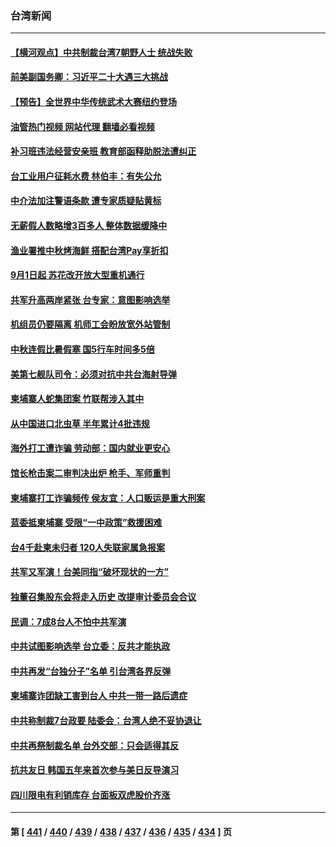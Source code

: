 ### 台湾新闻
---
#### [【横河观点】中共制裁台湾7朝野人士 统战失败](../../pages/ncid1349361/n13803958.md?08170845) 
#### [前美副国务卿：习近平二十大遇三大挑战](../../pages/ncid1349361/n13793423.md?08170845) 
#### [【预告】全世界中华传统武术大赛纽约登场](../../pages/ncid1349361/n13803223.md?08170845) 
#### [油管热门视频 网站代理 翻墙必看视频](http://209.222.30.114:81/youtube.html?08170845)
#### [补习班违法经营安亲班 教育部函释助脱法遭纠正](../../pages/ncid1349361/n13803847.md?08170845) 
#### [台工业用户征耗水费 林伯丰：有失公允](../../pages/ncid1349361/n13803843.md?08170845) 
#### [中介法加注警语条款 遭专家质疑贴黄标](../../pages/ncid1349361/n13803849.md?08170845) 
#### [无薪假人数略增3百多人 整体数据缓降中](../../pages/ncid1349361/n13803867.md?08170845) 
#### [渔业署推中秋烤海鲜 搭配台湾Pay享折扣](../../pages/ncid1349361/n13803842.md?08170845) 
#### [9月1日起 苏花改开放大型重机通行](../../pages/ncid1349361/n13803848.md?08170845) 
#### [共军升高两岸紧张 台专家：意图影响选举](../../pages/ncid1349361/n13803840.md?08170845) 
#### [机组员仍要隔离 机师工会盼放宽外站管制](../../pages/ncid1349361/n13803853.md?08170845) 
#### [中秋连假比暑假塞 国5行车时间多5倍](../../pages/ncid1349361/n13803855.md?08170845) 
#### [美第七舰队司令：必须对抗中共台海射导弹](../../pages/ncid1349361/n13803817.md?08170845) 
#### [柬埔寨人蛇集团案 竹联帮涉入其中](../../pages/ncid1349361/n13803824.md?08170845) 
#### [从中国进口北虫草 半年累计4批违规](../../pages/ncid1349361/n13803821.md?08170845) 
#### [海外打工遭诈骗 劳动部：国内就业更安心](../../pages/ncid1349361/n13803826.md?08170845) 
#### [馆长枪击案二审判决出炉 枪手、军师重判](../../pages/ncid1349361/n13803819.md?08170845) 
#### [柬埔寨打工诈骗频传 侯友宜：人口贩运是重大刑案](../../pages/ncid1349361/n13803827.md?08170845) 
#### [蓝委抵柬埔寨 受限“一中政策”救援困难](../../pages/ncid1349361/n13803828.md?08170845) 
#### [台4千赴柬未归者 120人失联家属急报案](../../pages/ncid1349361/n13803822.md?08170845) 
#### [共军又军演！台美同指“破坏现状的一方”](../../pages/ncid1349361/n13803830.md?08170845) 
#### [独董召集股东会将走入历史 改提审计委员会合议](../../pages/ncid1349361/n13803763.md?08170845) 
#### [民调：7成8台人不怕中共军演](../../pages/ncid1349361/n13803784.md?08170845) 
#### [中共试图影响选举 台立委：反共才能执政](../../pages/ncid1349361/n13803765.md?08170845) 
#### [中共再发“台独分子”名单 引台湾各界反弹](../../pages/ncid1349361/n13803594.md?08170845) 
#### [柬埔寨诈团缺工害到台人 中共一带一路后遗症](../../pages/ncid1349361/n13803767.md?08170845) 
#### [中共称制裁7台政要 陆委会：台湾人绝不妥协退让](../../pages/ncid1349361/n13803764.md?08170845) 
#### [中共再祭制裁名单 台外交部：只会适得其反](../../pages/ncid1349361/n13803760.md?08170845) 
#### [抗共友日 韩国五年来首次参与美日反导演习](../../pages/ncid1349361/n13803746.md?08170845) 
#### [四川限电有利销库存 台面板双虎股价齐涨](../../pages/ncid1349361/n13803759.md?08170845) 

---
#### 第 [ [441](./441.md?08170845) / [440](./440.md?08170845) / [439](./439.md?08170845) / [438](./438.md?08170845) / [437](./437.md?08170845) / [436](./436.md?08170845) / [435](./435.md?08170845) / [434](./434.md?08170845) ] 页
